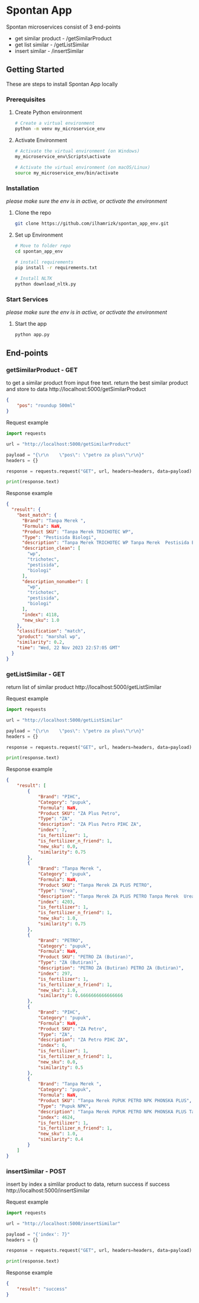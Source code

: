 # Spontan App
Spontan microservices consist of 3 end-points
- get similar product - /getSimilarProduct
- get list similar - /getListSimilar
- insert similar - /insertSimilar

<!-- GETTING STARTED -->
## Getting Started

These are steps to install Spontan App locally

### Prerequisites

1. Create  Python environment
    ```sh
    # Create a virtual environment
    python -m venv my_microservice_env
    ```
2. Activate Environment
    ```sh 
    # Activate the virtual environment (on Windows)
    my_microservice_env\Scripts\activate
  
    # Activate the virtual environment (on macOS/Linux)
    source my_microservice_env/bin/activate
    ```

### Installation
_please make sure the env is in active, or activate the environment_

1. Clone the repo
   ```sh
   git clone https://github.com/ilhamrizk/spontan_app_env.git
   ```
2. Set up Environment
   ```sh
   # Move to folder repo
   cd spontan_app_env

   # install requirements
   pip install -r requirements.txt

   # Install NLTK
   python download_nltk.py
   ```
   
### Start Services
_please make sure the env is in active, or activate the environment_

1. Start the app
    ```sh
    python app.py
    ```

## End-points
### getSimilarProduct - GET
to get a similar product from input free text. return the best similar product and store to data
http://localhost:5000/getSimilarProduct
  ```json
  {
      "pos": "roundup 500ml"
  }
  ```

Request example
  ```py
  import requests
  
  url = "http://localhost:5000/getSimilarProduct"
  
  payload = "{\r\n    \"pos\": \"petro za plus\"\r\n}"
  headers = {}
  
  response = requests.request("GET", url, headers=headers, data=payload)
  
  print(response.text)
  ```

Response example
  ```json
  {
    "result": {
      "best_match": {
        "Brand": "Tanpa Merek ",
        "Formula": NaN,
        "Product SKU": "Tanpa Merek TRICHOTEC WP",
        "Type": "Pestisida Biologi",
        "description": "Tanpa Merek TRICHOTEC WP Tanpa Merek  Pestisida Biologi",
        "description_clean": [
          "wp",
          "trichotec",
          "pestisida",
          "biologi"
        ],
        "description_nonumber": [
          "wp",
          "trichotec",
          "pestisida",
          "biologi"
        ],
        "index": 4118,
        "new_sku": 1.0
      },
      "classification": "match",
      "product": "marshal wp",
      "similarity": 0.2,
      "time": "Wed, 22 Nov 2023 22:57:05 GMT"
    }
  }
  ```

### getListSimilar - GET
return list of similar product
http://localhost:5000/getListSimilar

Request example
  ```py
  import requests
  
  url = "http://localhost:5000/getListSimilar"
  
  payload = "{\r\n    \"pos\": \"petro za plus\"\r\n}"
  headers = {}
  
  response = requests.request("GET", url, headers=headers, data=payload)
  
  print(response.text)
  ```
Response example
  ```json
  {
      "result": [
          {
              "Brand": "PIHC",
              "Category": "pupuk",
              "Formula": NaN,
              "Product SKU": "ZA Plus Petro",
              "Type": "ZA",
              "description": "ZA Plus Petro PIHC ZA",
              "index": 7,
              "is_fertilizer": 1,
              "is_fertilizer_n_friend": 1,
              "new_sku": 0.0,
              "similarity": 0.75
          },
          {
              "Brand": "Tanpa Merek ",
              "Category": "pupuk",
              "Formula": NaN,
              "Product SKU": "Tanpa Merek ZA PLUS PETRO",
              "Type": "Urea",
              "description": "Tanpa Merek ZA PLUS PETRO Tanpa Merek  Urea",
              "index": 4203,
              "is_fertilizer": 1,
              "is_fertilizer_n_friend": 1,
              "new_sku": 1.0,
              "similarity": 0.75
          },
          {
              "Brand": "PETRO",
              "Category": "pupuk",
              "Formula": NaN,
              "Product SKU": "PETRO ZA (Butiran)",
              "Type": "ZA (Butiran)",
              "description": "PETRO ZA (Butiran) PETRO ZA (Butiran)",
              "index": 297,
              "is_fertilizer": 1,
              "is_fertilizer_n_friend": 1,
              "new_sku": 1.0,
              "similarity": 0.6666666666666666
          },
          {
              "Brand": "PIHC",
              "Category": "pupuk",
              "Formula": NaN,
              "Product SKU": "ZA Petro",
              "Type": "ZA",
              "description": "ZA Petro PIHC ZA",
              "index": 6,
              "is_fertilizer": 1,
              "is_fertilizer_n_friend": 1,
              "new_sku": 0.0,
              "similarity": 0.5
          },
          {
              "Brand": "Tanpa Merek ",
              "Category": "pupuk",
              "Formula": NaN,
              "Product SKU": "Tanpa Merek PUPUK PETRO NPK PHONSKA PLUS",
              "Type": "Pupuk NPK",
              "description": "Tanpa Merek PUPUK PETRO NPK PHONSKA PLUS Tanpa Merek  Pupuk NPK",
              "index": 4624,
              "is_fertilizer": 1,
              "is_fertilizer_n_friend": 1,
              "new_sku": 1.0,
              "similarity": 0.4
          }
      ]
  }
  ```
### insertSimilar - POST
insert by index a simlilar product to data, return success if success
http://localhost:5000/insertSimilar

Request example
  ```py
  import requests
  
  url = "http://localhost:5000/insertSimilar"
  
  payload = "{'index': 7}"
  headers = {}
  
  response = requests.request("GET", url, headers=headers, data=payload)
  
  print(response.text)
  ```
Response example
  ```json
  {
      "result": "success"
  }
  ```
